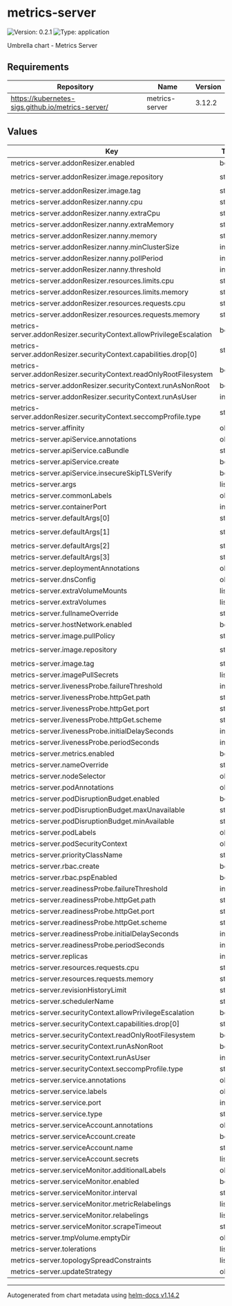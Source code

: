# metrics-server

![Version: 0.2.1](https://img.shields.io/badge/Version-0.2.1-informational?style=flat-square) ![Type: application](https://img.shields.io/badge/Type-application-informational?style=flat-square)

Umbrella chart - Metrics Server

## Requirements

| Repository | Name | Version |
|------------|------|---------|
| https://kubernetes-sigs.github.io/metrics-server/ | metrics-server | 3.12.2 |

## Values

| Key | Type | Default | Description |
|-----|------|---------|-------------|
| metrics-server.addonResizer.enabled | bool | `false` |  |
| metrics-server.addonResizer.image.repository | string | `"registry.k8s.io/autoscaling/addon-resizer"` |  |
| metrics-server.addonResizer.image.tag | string | `"1.8.21"` |  |
| metrics-server.addonResizer.nanny.cpu | string | `"0m"` |  |
| metrics-server.addonResizer.nanny.extraCpu | string | `"1m"` |  |
| metrics-server.addonResizer.nanny.extraMemory | string | `"2Mi"` |  |
| metrics-server.addonResizer.nanny.memory | string | `"0Mi"` |  |
| metrics-server.addonResizer.nanny.minClusterSize | int | `100` |  |
| metrics-server.addonResizer.nanny.pollPeriod | int | `300000` |  |
| metrics-server.addonResizer.nanny.threshold | int | `5` |  |
| metrics-server.addonResizer.resources.limits.cpu | string | `"40m"` |  |
| metrics-server.addonResizer.resources.limits.memory | string | `"25Mi"` |  |
| metrics-server.addonResizer.resources.requests.cpu | string | `"40m"` |  |
| metrics-server.addonResizer.resources.requests.memory | string | `"25Mi"` |  |
| metrics-server.addonResizer.securityContext.allowPrivilegeEscalation | bool | `false` |  |
| metrics-server.addonResizer.securityContext.capabilities.drop[0] | string | `"ALL"` |  |
| metrics-server.addonResizer.securityContext.readOnlyRootFilesystem | bool | `true` |  |
| metrics-server.addonResizer.securityContext.runAsNonRoot | bool | `true` |  |
| metrics-server.addonResizer.securityContext.runAsUser | int | `1000` |  |
| metrics-server.addonResizer.securityContext.seccompProfile.type | string | `"RuntimeDefault"` |  |
| metrics-server.affinity | object | `{}` |  |
| metrics-server.apiService.annotations | object | `{}` |  |
| metrics-server.apiService.caBundle | string | `""` |  |
| metrics-server.apiService.create | bool | `true` |  |
| metrics-server.apiService.insecureSkipTLSVerify | bool | `true` |  |
| metrics-server.args | list | `[]` |  |
| metrics-server.commonLabels | object | `{}` |  |
| metrics-server.containerPort | int | `10250` |  |
| metrics-server.defaultArgs[0] | string | `"--cert-dir=/tmp"` |  |
| metrics-server.defaultArgs[1] | string | `"--kubelet-preferred-address-types=InternalIP,ExternalIP,Hostname"` |  |
| metrics-server.defaultArgs[2] | string | `"--kubelet-use-node-status-port"` |  |
| metrics-server.defaultArgs[3] | string | `"--metric-resolution=15s"` |  |
| metrics-server.deploymentAnnotations | object | `{}` |  |
| metrics-server.dnsConfig | object | `{}` |  |
| metrics-server.extraVolumeMounts | list | `[]` |  |
| metrics-server.extraVolumes | list | `[]` |  |
| metrics-server.fullnameOverride | string | `""` |  |
| metrics-server.hostNetwork.enabled | bool | `false` |  |
| metrics-server.image.pullPolicy | string | `"IfNotPresent"` |  |
| metrics-server.image.repository | string | `"registry.k8s.io/metrics-server/metrics-server"` |  |
| metrics-server.image.tag | string | `""` |  |
| metrics-server.imagePullSecrets | list | `[]` |  |
| metrics-server.livenessProbe.failureThreshold | int | `3` |  |
| metrics-server.livenessProbe.httpGet.path | string | `"/livez"` |  |
| metrics-server.livenessProbe.httpGet.port | string | `"https"` |  |
| metrics-server.livenessProbe.httpGet.scheme | string | `"HTTPS"` |  |
| metrics-server.livenessProbe.initialDelaySeconds | int | `0` |  |
| metrics-server.livenessProbe.periodSeconds | int | `10` |  |
| metrics-server.metrics.enabled | bool | `false` |  |
| metrics-server.nameOverride | string | `""` |  |
| metrics-server.nodeSelector | object | `{}` |  |
| metrics-server.podAnnotations | object | `{}` |  |
| metrics-server.podDisruptionBudget.enabled | bool | `false` |  |
| metrics-server.podDisruptionBudget.maxUnavailable | string | `nil` |  |
| metrics-server.podDisruptionBudget.minAvailable | string | `nil` |  |
| metrics-server.podLabels | object | `{}` |  |
| metrics-server.podSecurityContext | object | `{}` |  |
| metrics-server.priorityClassName | string | `"system-cluster-critical"` |  |
| metrics-server.rbac.create | bool | `true` |  |
| metrics-server.rbac.pspEnabled | bool | `false` |  |
| metrics-server.readinessProbe.failureThreshold | int | `3` |  |
| metrics-server.readinessProbe.httpGet.path | string | `"/readyz"` |  |
| metrics-server.readinessProbe.httpGet.port | string | `"https"` |  |
| metrics-server.readinessProbe.httpGet.scheme | string | `"HTTPS"` |  |
| metrics-server.readinessProbe.initialDelaySeconds | int | `20` |  |
| metrics-server.readinessProbe.periodSeconds | int | `10` |  |
| metrics-server.replicas | int | `1` |  |
| metrics-server.resources.requests.cpu | string | `"100m"` |  |
| metrics-server.resources.requests.memory | string | `"200Mi"` |  |
| metrics-server.revisionHistoryLimit | string | `nil` |  |
| metrics-server.schedulerName | string | `""` |  |
| metrics-server.securityContext.allowPrivilegeEscalation | bool | `false` |  |
| metrics-server.securityContext.capabilities.drop[0] | string | `"ALL"` |  |
| metrics-server.securityContext.readOnlyRootFilesystem | bool | `true` |  |
| metrics-server.securityContext.runAsNonRoot | bool | `true` |  |
| metrics-server.securityContext.runAsUser | int | `1000` |  |
| metrics-server.securityContext.seccompProfile.type | string | `"RuntimeDefault"` |  |
| metrics-server.service.annotations | object | `{}` |  |
| metrics-server.service.labels | object | `{}` |  |
| metrics-server.service.port | int | `443` |  |
| metrics-server.service.type | string | `"ClusterIP"` |  |
| metrics-server.serviceAccount.annotations | object | `{}` |  |
| metrics-server.serviceAccount.create | bool | `true` |  |
| metrics-server.serviceAccount.name | string | `""` |  |
| metrics-server.serviceAccount.secrets | list | `[]` |  |
| metrics-server.serviceMonitor.additionalLabels | object | `{}` |  |
| metrics-server.serviceMonitor.enabled | bool | `false` |  |
| metrics-server.serviceMonitor.interval | string | `"1m"` |  |
| metrics-server.serviceMonitor.metricRelabelings | list | `[]` |  |
| metrics-server.serviceMonitor.relabelings | list | `[]` |  |
| metrics-server.serviceMonitor.scrapeTimeout | string | `"10s"` |  |
| metrics-server.tmpVolume.emptyDir | object | `{}` |  |
| metrics-server.tolerations | list | `[]` |  |
| metrics-server.topologySpreadConstraints | list | `[]` |  |
| metrics-server.updateStrategy | object | `{}` |  |

----------------------------------------------
Autogenerated from chart metadata using [helm-docs v1.14.2](https://github.com/norwoodj/helm-docs/releases/v1.14.2)
